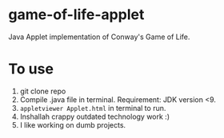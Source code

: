 # game-of-life-applet
Java Applet implementation of Conway's Game of Life. 

# To use
1. git clone repo
2. Compile .java file in terminal. Requirement: JDK version <9.
3. ```appletviewer Applet.html``` in terminal to run.
4. Inshallah crappy outdated technology work :)
5. I like working on dumb projects.
